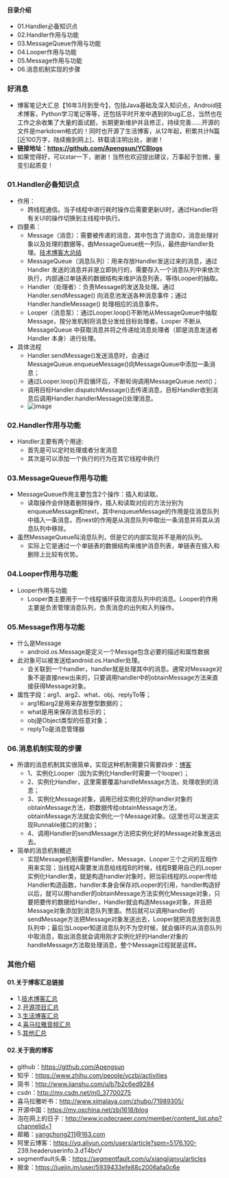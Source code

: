 #### 目录介绍
- 01.Handler必备知识点
- 02.Handler作用与功能
- 03.MessageQueue作用与功能
- 04.Looper作用与功能
- 05.Message作用与功能
- 06.消息机制实现的步骤



### 好消息
- 博客笔记大汇总【16年3月到至今】，包括Java基础及深入知识点，Android技术博客，Python学习笔记等等，还包括平时开发中遇到的bug汇总，当然也在工作之余收集了大量的面试题，长期更新维护并且修正，持续完善……开源的文件是markdown格式的！同时也开源了生活博客，从12年起，积累共计N篇[近100万字，陆续搬到网上]，转载请注明出处，谢谢！
- **链接地址：https://github.com/Apengsun/YCBlogs**
- 如果觉得好，可以star一下，谢谢！当然也欢迎提出建议，万事起于忽微，量变引起质变！





### 01.Handler必备知识点
- 作用：
    - 跨线程通信。当子线程中进行耗时操作后需要更新UI时，通过Handler将有关UI的操作切换到主线程中执行。
- 四要素：
    - Message（消息）：需要被传递的消息，其中包含了消息ID，消息处理对象以及处理的数据等，由MessageQueue统一列队，最终由Handler处理。[技术博客大总结](https://github.com/Apengsun/YCBlogs)
    - MessageQueue（消息队列）：用来存放Handler发送过来的消息，通过 Handler 发送的消息并非是立即执行的，需要存入一个消息队列中来依次执行，内部通过单链表的数据结构来维护消息列表，等待Looper的抽取。
    - Handler（处理者）：负责Message的发送及处理。通过 Handler.sendMessage() 向消息池发送各种消息事件；通过 Handler.handleMessage() 处理相应的消息事件。
    - Looper（消息泵）：通过Looper.loop()不断地从MessageQueue中抽取Message，按分发机制将消息分发给目标处理者。Looper 不断从 MessageQueue 中获取消息并将之传递给消息处理者（即是消息发送者 Handler 本身）进行处理。
- 具体流程
    - Handler.sendMessage()发送消息时，会通过MessageQueue.enqueueMessage()向MessageQueue中添加一条消息；
    - 通过Looper.loop()开启循环后，不断轮询调用MessageQueue.next()；
    - 调用目标Handler.dispatchMessage()去传递消息，目标Handler收到消息后调用Handler.handlerMessage()处理消息。
    - ![image](https://upload-images.jianshu.io/upload_images/4432347-ec2cab2911cd2c3c.png?imageMogr2/auto-orient/strip%7CimageView2/2/w/1240)



### 02.Handler作用与功能
- Handler主要有两个用途:
    - 首先是可以定时处理或者分发消息
    - 其次是可以添加一个执行的行为在其它线程中执行



### 03.MessageQueue作用与功能
- MessageQueue作用主要包含2个操作：插入和读取。
    - 读取操作会伴随着删除操作，插入和读取对应的方法分别为enqueueMessage和next，其中enqueueMessage的作用是往消息队列中插入一条消息，而next的作用是从消息队列中取出一条消息并将其从消息队列中移除。
- 虽然MessageQueue叫消息队列，但是它的内部实现并不是用的队列。
    - 实际上它是通过一个单链表的数据结构来维护消息列表，单链表在插入和删除上比较有优势。



### 04.Looper作用与功能
- Looper作用与功能
    - Looper类主要用于一个线程循环获取消息队列中的消息。Looper的作用主要是负责管理消息队列，负责消息的出列和入列操作。




### 05.Message作用与功能
- 什么是Message
    - android.os.Message是定义一个Messge包含必要的描述和属性数据
- 此对象可以被发送给android.os.Handler处理。
    - 会关联到一个handler，handler就是处理其中的消息。通常对Message对象不是直接new出来的，只要调用handler中的obtainMessage方法来直接获得Message对象。
- 属性字段：arg1、arg2、what、obj、replyTo等；
    - arg1和arg2是用来存放整型数据的；
    - what是用来保存消息标示的；
    - obj是Object类型的任意对象；
    - replyTo是消息管理器




### 06.消息机制实现的步骤
- 所谓的消息机制其实很简单，实现这种机制需要只需要四步：[博客](https://github.com/Apengsun/YCBlogs)
    - 1、实例化Looper（因为实例化Handler时需要一个looper）；
    - 2、实例化Handler，这里需要覆盖handleMessage方法，处理收到的消息；
    - 3、实例化Message对象，调用已经实例化好的handler对象的obtainMessage方法，把数据传给obtainMessage方法，obtainMessage方法就会实例化一个Message对象。(这里也可以发送实现Runnable接口的对象)；
    - 4、调用Handler的sendMessage方法把实例化好的Message对象发送出去。
- 简单的消息机制概述
    - 实现Message机制需要Handler、Message、Looper三个之间的互相作用来实现；当线程A需要发消息给线程B的时候，线程B要用自己的Looper实例化Handler类，就是构造handler对象时，把当前线程的Looper传给Handler构造函数，handler本身会保存对Looper的引用，handler构造好以后，就可以用handler的obtainMessage方法实例化Message对象，只要把要传的数据给Handler，Handler就会构造Message对象，并且把Message对象添加到消息队列里面。然后就可以调用handler的sendMessage方法把Message对象发送出去，Looper就把消息放到消息队列中；最后当Looper知道消息队列不为空时候，就会循环的从消息队列中取消息，取出消息就会调用刚才实例化好的Handler对象的handleMessage方法取处理消息，整个Message过程就是这样。





### 其他介绍
#### 01.关于博客汇总链接
- 1.[技术博客汇总](https://www.jianshu.com/p/614cb839182c)
- 2.[开源项目汇总](https://blog.csdn.net/m0_37700275/article/details/80863574)
- 3.[生活博客汇总](https://blog.csdn.net/m0_37700275/article/details/79832978)
- 4.[喜马拉雅音频汇总](https://www.jianshu.com/p/f665de16d1eb)
- 5.[其他汇总](https://www.jianshu.com/p/53017c3fc75d)



#### 02.关于我的博客
- github：https://github.com/Apengsun
- 知乎：https://www.zhihu.com/people/yczbj/activities
- 简书：http://www.jianshu.com/u/b7b2c6ed9284
- csdn：http://my.csdn.net/m0_37700275
- 喜马拉雅听书：http://www.ximalaya.com/zhubo/71989305/
- 开源中国：https://my.oschina.net/zbj1618/blog
- 泡在网上的日子：http://www.jcodecraeer.com/member/content_list.php?channelid=1
- 邮箱：yangchong211@163.com
- 阿里云博客：https://yq.aliyun.com/users/article?spm=5176.100- 239.headeruserinfo.3.dT4bcV
- segmentfault头条：https://segmentfault.com/u/xiangjianyu/articles
- 掘金：https://juejin.im/user/5939433efe88c2006afa0c6e

















